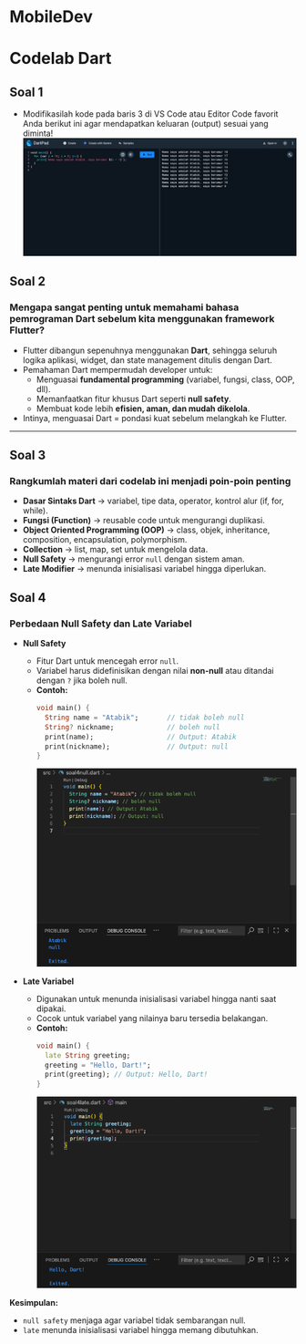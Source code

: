 # MobileDev
# Codelab Dart
## Soal 1
- Modifikasilah kode pada baris 3 di VS Code atau Editor Code favorit Anda berikut ini agar mendapatkan keluaran (output) sesuai yang diminta!
![ETL Pipeline](img/week2/image_src.png)
## Soal 2
### Mengapa sangat penting untuk memahami bahasa pemrograman Dart sebelum kita menggunakan framework Flutter?
- Flutter dibangun sepenuhnya menggunakan **Dart**, sehingga seluruh logika aplikasi, widget, dan state management ditulis dengan Dart.  
- Pemahaman Dart mempermudah developer untuk:
  - Menguasai **fundamental programming** (variabel, fungsi, class, OOP, dll).  
  - Memanfaatkan fitur khusus Dart seperti **null safety**.  
  - Membuat kode lebih **efisien, aman, dan mudah dikelola**.  
- Intinya, menguasai Dart = pondasi kuat sebelum melangkah ke Flutter.

---

## Soal 3
### Rangkumlah materi dari codelab ini menjadi poin-poin penting
- **Dasar Sintaks Dart** → variabel, tipe data, operator, kontrol alur (if, for, while).  
- **Fungsi (Function)** → reusable code untuk mengurangi duplikasi.  
- **Object Oriented Programming (OOP)** → class, objek, inheritance, composition, encapsulation, polymorphism.  
- **Collection** → list, map, set untuk mengelola data.  
- **Null Safety** → mengurangi error `null` dengan sistem aman.  
- **Late Modifier** → menunda inisialisasi variabel hingga diperlukan.  


## Soal 4
### Perbedaan Null Safety dan Late Variabel
- **Null Safety**  
  - Fitur Dart untuk mencegah error `null`.  
  - Variabel harus didefinisikan dengan nilai **non-null** atau ditandai dengan `?` jika boleh null.  
  - **Contoh:**
    ```dart
    void main() {
      String name = "Atabik";       // tidak boleh null
      String? nickname;             // boleh null
      print(name);                  // Output: Atabik
      print(nickname);              // Output: null
    }
    ```
    ![ETL Pipeline](img/week2/imagenull.png)

- **Late Variabel**  
  - Digunakan untuk menunda inisialisasi variabel hingga nanti saat dipakai.  
  - Cocok untuk variabel yang nilainya baru tersedia belakangan.  
  - **Contoh:**
    ```dart
    void main() {
      late String greeting;
      greeting = "Hello, Dart!";
      print(greeting); // Output: Hello, Dart!
    }
    ```
    ![ETL Pipeline](img/week2/imagelate.png)
    
**Kesimpulan:**  
- `null safety` menjaga agar variabel tidak sembarangan null.  
- `late` menunda inisialisasi variabel hingga memang dibutuhkan.

